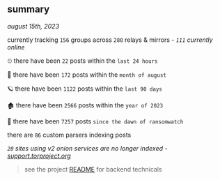 
## summary
_august 15th, 2023_

currently tracking `156` groups across `280` relays & mirrors - _`111` currently online_

⏲ there have been `22` posts within the `last 24 hours`

🦈 there have been `172` posts within the `month of august`

🪐 there have been `1122` posts within the `last 90 days`

🏚 there have been `2566` posts within the `year of 2023`

🦕 there have been `7257` posts `since the dawn of ransomwatch`

there are `86` custom parsers indexing posts

_`20` sites using v2 onion services are no longer indexed - [support.torproject.org](https://support.torproject.org/onionservices/v2-deprecation/)_

> see the project [README](https://github.com/joshhighet/ransomwatch#ransomwatch--) for backend technicals
